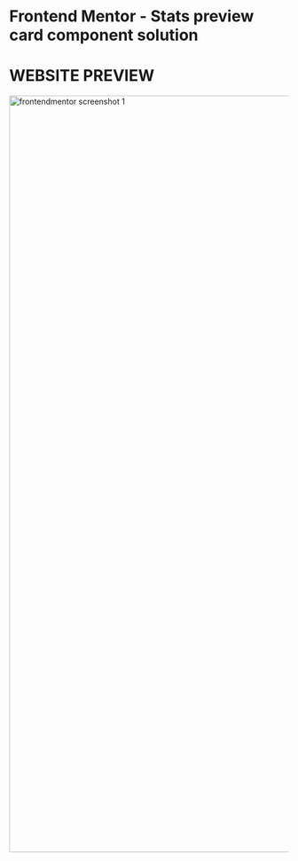 # Frontend Mentor - Stats preview card component solution 
<div>
  <h1>WEBSITE PREVIEW</h1>
  <img width="1364" alt="frontendmentor screenshot 1" src="https://user-images.githubusercontent.com/82885021/151693935-a93fba2d-7c55-4300-9445-ee4a69efe34b.png">
</div>


